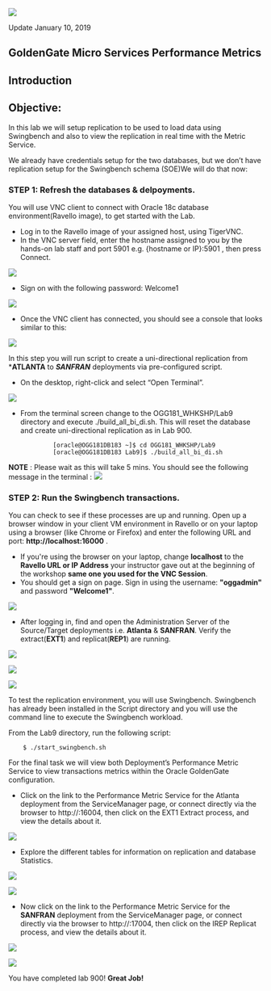 ![](images/900/Lab900_image100.PNG)

Update January 10, 2019

## GoldenGate Micro Services Performance Metrics

## Introduction

## Objective:

In this lab we will setup replication to be used to load data using Swingbench and also to view the replication in real time with the Metric Service.

We already have credentials setup for the two databases, but we don’t have replication setup for the Swingbench schema (SOE)We will do that now:

### **STEP 1**: Refresh the databases & delpoyments.

You will use VNC client to connect with Oracle 18c database environment(Ravello image), to get started with the Lab.

-  Log in to the Ravello image of your assigned host, using TigerVNC.
-  In the VNC server field, enter the hostname assigned to you by the hands-on lab staff and port 5901 e.g. {hostname or IP}:5901 , then press Connect.

![](images/100/vnc_login.PNG)

-  Sign on with the following password: Welcome1

![](images/100/vnc_password.PNG)

-  Once the VNC client has connected, you should see a console that looks similar to this:

![](images/100/vnc_screen.PNG)

In this step you will run script to create a uni-directional replication from ***ATLANTA** to ***SANFRAN*** deployments via pre-configured script.

-	On the desktop, right-click and select “Open Terminal”.

![](images/100/open_terminal.PNG)


-  From the terminal screen change to the OGG181_WHKSHP/Lab9 directory and execute ./build_all_bi_di.sh. This will reset the database and create uni-directional replication as in Lab 900.

                [oracle@OGG181DB183 ~]$ cd OGG181_WHKSHP/Lab9
                [oracle@OGG181DB183 Lab9]$ ./build_all_bi_di.sh 
                
**NOTE** : Please wait as this will take 5 mins. You should see the following message in the terminal :
![](images/800/Lab800_image10012.PNG)

### **STEP 2**: Run the Swingbench transactions.

You can check to see if these processes are up and running. Open up a browser window in your client VM environment in Ravello or on your laptop using a browser (like Chrome or Firefox) and enter the following URL and port: **http://localhost:16000** .  
-  If you're using the browser on your laptop, change **localhost** to the **Ravello URL or IP Address** your instructor gave out at the beginning of the workshop **same one you used for the VNC Session**.
-  You should get a sign on page.   Sign in using the username: **"oggadmin"** and password **"Welcome1"**. 

![](images/200/33.JPG)

-  After logging in, find and open the Administration Server of the Source/Target deployments i.e. **Atlanta** & **SANFRAN**. Verify the extract(**EXT1**) and replicat(**REP1**) are running.


![](images/900/Lab900_image1001.PNG)

![](images/900/Lab900_image1003.PNG)

![](images/900/Lab900_image1002.PNG)


To test the replication environment, you will use Swingbench.  Swingbench has already been installed in the Script directory and you will use the command line to execute the Swingbench workload.

From the Lab9 directory, run the following script:

        $ ./start_swingbench.sh

For the final task we will view both Deployment’s Performance Metric Service to view transactions metrics within the Oracle GoldenGate configuration.

-  Click on the link to the Performance Metric Service for the Atlanta deployment from the ServiceManager page, or connect directly via the browser to http://<hostname>:16004, then click on the EXT1 Extract process, and view the details about it.  

![](images/900/Lab900_image1004.PNG)

-  Explore the different tables for information on replication and database Statistics.

![](images/900/Lab900_image1005.PNG)


![](images/900/Lab900_image1007.PNG)


-  Now click on the link to the Performance Metric Service for the **SANFRAN** deployment from the ServiceManager page, or connect directly via the browser to http://<hostname>:17004, then click on the IREP Replicat process, and view the details about it.  

![](images/900/Lab900_image1006.PNG)

![](images/900/Lab900_image1008.PNG)


You have completed lab 900!   **Great Job!**
